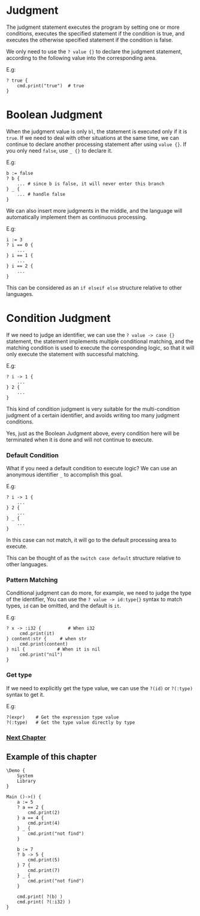 # Judgment
The judgment statement executes the program by setting one or more conditions, executes the specified statement if the condition is true, and executes the otherwise specified statement if the condition is false.

We only need to use the `? value {}` to declare the judgment statement, according to the following value into the corresponding area.

E.g:
```
? true {
    cmd.print("true")  # true
}
```
# Boolean Judgment
When the judgment value is only `bl`, the statement is executed only if it is `true`. 
If we need to deal with other situations at the same time, we can continue to declare another processing statement after using `value {}`.
If you only need `false`, use `_ {}` to declare it.

E.g:
```
b := false
? b {
    ... # since b is false, it will never enter this branch
} _ {
    ... # handle false
}
```

We can also insert more judgments in the middle, and the language will automatically implement them as continuous processing.

E.g:
```
i := 3
? i == 0 {
    ...
} i == 1 {
    ...
} i == 2 {
    ...
}
```

This can be considered as an `if elseif else` structure relative to other languages.
# Condition Judgment
If we need to judge an identifier, we can use the `? value -> case {}` statement, the statement implements multiple conditional matching, and the matching condition is used to execute the corresponding logic, so that it will only execute the statement with successful matching.

E.g:
```
? i -> 1 {
    ...
} 2 {
    ...
}
```
This kind of condition judgment is very suitable for the multi-condition judgment of a certain identifier, and avoids writing too many judgment conditions.

Yes, just as the Boolean Judgment above, every condition here will be terminated when it is done and will not continue to execute.

### Default Condition
What if you need a default condition to execute logic? We can use an anonymous identifier `_` to accomplish this goal.

E.g:
```
? i -> 1 {
    ...
} 2 {
    ...
} _ {
    ...
}
```
In this case can not match, it will go to the default processing area to execute.

This can be thought of as the `switch case default` structure relative to other languages.

### Pattern Matching
Conditional judgment can do more, for example, we need to judge the type of the identifier,
You can use the `? value -> id:type{}` syntax to match types, `id` can be omitted, and the default is `it`.

E.g:
```
? x -> :i32 {          # When i32
     cmd.print(it)
} content:str {     # when str
     cmd.print(content)
} nil {            # When it is nil
     cmd.print("nil")
}
```
### Get type
If we need to explicitly get the type value, we can use the `?(id)` or `?(:type)` syntax to get it.

E.g:
```
?(expr)    # Get the expression type value
?(:type)   # Get the type value directly by type
```
### [Next Chapter](loop.md)

## Example of this chapter
```
\Demo {
    System
    Library
}

Main ()->() {
    a := 5
    ? a == 2 { 
        cmd.print(2) 
    } a == 4 { 
        cmd.print(4) 
    } _ { 
        cmd.print("not find") 
    }

    b := 7
    ? b -> 5 { 
        cmd.print(5) 
    } 7 { 
        cmd.print(7) 
    } _ { 
        cmd.print("not find") 
    }

    cmd.print( ?(b) )
    cmd.print( ?(:i32) )
}
```